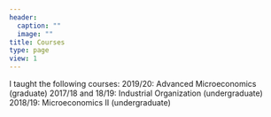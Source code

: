 ```yaml
---
header:
  caption: ""
  image: ""
title: Courses
type: page
view: 1
---
```


I taught the following courses: 
2019/20: Advanced Microeconomics (graduate)
2017/18 and 18/19: Industrial Organization (undergraduate)
2018/19: Microeconomics II (undergraduate)
